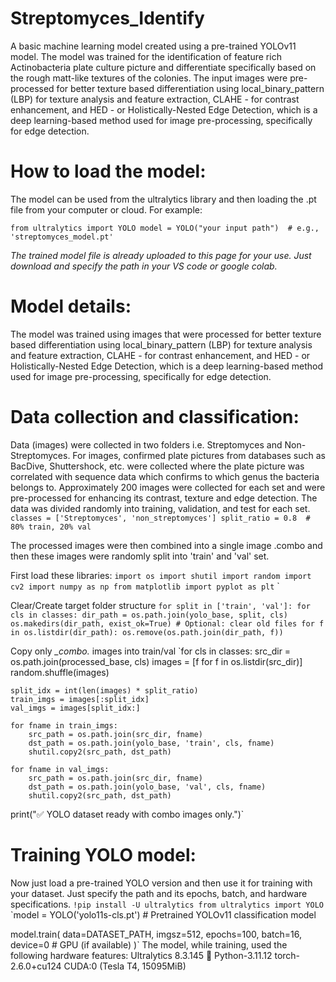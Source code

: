 # Streptomyces_Identify

A basic machine learning model created using a pre-trained YOLOv11 model. The model was trained for the identification of feature rich Actinobacteria plate culture picture and differentiate specifically based on the rough matt-like textures of the colonies. The input images were pre-processed for better texture based differentiation using local_binary_pattern (LBP) for texture analysis and feature extraction, CLAHE - for contrast enhancement, and HED - or Holistically-Nested Edge Detection, which is a deep learning-based method used for image pre-processing, specifically for edge detection.

# **How to load the model:**

The model can be used from the ultralytics library and then loading the .pt file from your computer or cloud. For example:

`from ultralytics import YOLO
model = YOLO("your input path")  # e.g., 'streptomyces_model.pt'`

*The trained model file is already uploaded to this page for your use. Just download and specify the path in your VS code or google colab.*

# **Model details:**

The model was trained using images that were processed for better texture based differentiation using local_binary_pattern (LBP) for texture analysis and feature extraction, CLAHE - for contrast enhancement, and HED - or Holistically-Nested Edge Detection, which is a deep learning-based method used for image pre-processing, specifically for edge detection.

# **Data collection and classification:**
Data (images) were collected in two folders i.e. Streptomyces and Non-Streptomyces. For images, confirmed plate pictures from databases such as BacDive, Shuttershock, etc. were collected where the plate picture was correlated with sequence data which confirms to which genus the bacteria belongs to.
Approximately 200 images were collected for each set and were pre-processed for enhancing its contrast, texture and edge detection.
The data was divided randomly into training, validation, and test for each set.
`classes = ['Streptomyces', 'non_streptomyces']
split_ratio = 0.8  # 80% train, 20% val`

The processed images were then combined into a single image .combo and then these images were randomly split into 'train' and 'val' set.

First load these libraries:
`import os
import shutil
import random
import cv2
import numpy as np
from matplotlib import pyplot as plt`
`

Clear/Create target folder structure
`for split in ['train', 'val']:
    for cls in classes:
        dir_path = os.path.join(yolo_base, split, cls)
        os.makedirs(dir_path, exist_ok=True)
        # Optional: clear old files
        for f in os.listdir(dir_path):
            os.remove(os.path.join(dir_path, f))`

Copy only *_combo.* images into train/val
`for cls in classes:
    src_dir = os.path.join(processed_base, cls)
    images = [f for f in os.listdir(src_dir)]
    random.shuffle(images)

    split_idx = int(len(images) * split_ratio)
    train_imgs = images[:split_idx]
    val_imgs = images[split_idx:]

    for fname in train_imgs:
        src_path = os.path.join(src_dir, fname)
        dst_path = os.path.join(yolo_base, 'train', cls, fname)
        shutil.copy2(src_path, dst_path)

    for fname in val_imgs:
        src_path = os.path.join(src_dir, fname)
        dst_path = os.path.join(yolo_base, 'val', cls, fname)
        shutil.copy2(src_path, dst_path)

print("✅ YOLO dataset ready with combo images only.")`

# **Training YOLO model:**
Now just load a pre-trained YOLO version and then use it for training with your dataset. Just specify the path and its epochs, batch, and hardware specifications.
`!pip install -U ultralytics
from ultralytics import YOLO`
`model = YOLO('yolo11s-cls.pt')  # Pretrained YOLOv11 classification model

model.train(
    data=DATASET_PATH,
    imgsz=512,
    epochs=100,
    batch=16,
    device=0  # GPU (if available)
)`
The model, while training, used the following hardware features:
Ultralytics 8.3.145 🚀 Python-3.11.12 torch-2.6.0+cu124 CUDA:0 (Tesla T4, 15095MiB)
